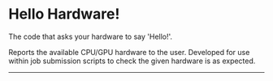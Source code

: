 # Hello Hardware!

The code that asks your hardware to say 'Hello!'.

Reports the available CPU/GPU hardware to the user. Developed for use within job submission scripts to check the given hardware is as expected.

***
